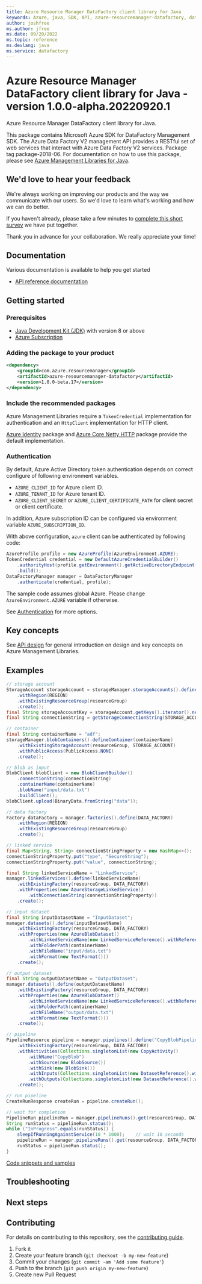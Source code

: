 ```yaml
---
title: Azure Resource Manager DataFactory client library for Java
keywords: Azure, java, SDK, API, azure-resourcemanager-datafactory, datafactory
author: joshfree
ms.author: jfree
ms.date: 09/20/2022
ms.topic: reference
ms.devlang: java
ms.service: datafactory
---
```

# Azure Resource Manager DataFactory client library for Java - version 1.0.0-alpha.20220920.1 


Azure Resource Manager DataFactory client library for Java.

This package contains Microsoft Azure SDK for DataFactory Management SDK. The Azure Data Factory V2 management API provides a RESTful set of web services that interact with Azure Data Factory V2 services. Package tag package-2018-06. For documentation on how to use this package, please see [Azure Management Libraries for Java](https://aka.ms/azsdk/java/mgmt).

## We'd love to hear your feedback

We're always working on improving our products and the way we communicate with our users. So we'd love to learn what's working and how we can do better.

If you haven't already, please take a few minutes to [complete this short survey][survey] we have put together.

Thank you in advance for your collaboration. We really appreciate your time!

## Documentation

Various documentation is available to help you get started

- [API reference documentation][docs]

## Getting started

### Prerequisites

- [Java Development Kit (JDK)][jdk] with version 8 or above
- [Azure Subscription][azure_subscription]

### Adding the package to your product

[//]: # ({x-version-update-start;com.azure.resourcemanager:azure-resourcemanager-datafactory;current})
```xml
<dependency>
    <groupId>com.azure.resourcemanager</groupId>
    <artifactId>azure-resourcemanager-datafactory</artifactId>
    <version>1.0.0-beta.17</version>
</dependency>
```
[//]: # ({x-version-update-end})

### Include the recommended packages

Azure Management Libraries require a `TokenCredential` implementation for authentication and an `HttpClient` implementation for HTTP client.

[Azure Identity][azure_identity] package and [Azure Core Netty HTTP][azure_core_http_netty] package provide the default implementation.

### Authentication

By default, Azure Active Directory token authentication depends on correct configure of following environment variables.

- `AZURE_CLIENT_ID` for Azure client ID.
- `AZURE_TENANT_ID` for Azure tenant ID.
- `AZURE_CLIENT_SECRET` or `AZURE_CLIENT_CERTIFICATE_PATH` for client secret or client certificate.

In addition, Azure subscription ID can be configured via environment variable `AZURE_SUBSCRIPTION_ID`.

With above configuration, `azure` client can be authenticated by following code:

```java
AzureProfile profile = new AzureProfile(AzureEnvironment.AZURE);
TokenCredential credential = new DefaultAzureCredentialBuilder()
    .authorityHost(profile.getEnvironment().getActiveDirectoryEndpoint())
    .build();
DataFactoryManager manager = DataFactoryManager
    .authenticate(credential, profile);
```

The sample code assumes global Azure. Please change `AzureEnvironment.AZURE` variable if otherwise.

See [Authentication][authenticate] for more options.

## Key concepts

See [API design][design] for general introduction on design and key concepts on Azure Management Libraries.

## Examples

```java
// storage account
StorageAccount storageAccount = storageManager.storageAccounts().define(STORAGE_ACCOUNT)
    .withRegion(REGION)
    .withExistingResourceGroup(resourceGroup)
    .create();
final String storageAccountKey = storageAccount.getKeys().iterator().next().value();
final String connectionString = getStorageConnectionString(STORAGE_ACCOUNT, storageAccountKey, storageManager.environment());

// container
final String containerName = "adf";
storageManager.blobContainers().defineContainer(containerName)
    .withExistingStorageAccount(resourceGroup, STORAGE_ACCOUNT)
    .withPublicAccess(PublicAccess.NONE)
    .create();

// blob as input
BlobClient blobClient = new BlobClientBuilder()
    .connectionString(connectionString)
    .containerName(containerName)
    .blobName("input/data.txt")
    .buildClient();
blobClient.upload(BinaryData.fromString("data"));

// data factory
Factory dataFactory = manager.factories().define(DATA_FACTORY)
    .withRegion(REGION)
    .withExistingResourceGroup(resourceGroup)
    .create();

// linked service
final Map<String, String> connectionStringProperty = new HashMap<>();
connectionStringProperty.put("type", "SecureString");
connectionStringProperty.put("value", connectionString);

final String linkedServiceName = "LinkedService";
manager.linkedServices().define(linkedServiceName)
    .withExistingFactory(resourceGroup, DATA_FACTORY)
    .withProperties(new AzureStorageLinkedService()
        .withConnectionString(connectionStringProperty))
    .create();

// input dataset
final String inputDatasetName = "InputDataset";
manager.datasets().define(inputDatasetName)
    .withExistingFactory(resourceGroup, DATA_FACTORY)
    .withProperties(new AzureBlobDataset()
        .withLinkedServiceName(new LinkedServiceReference().withReferenceName(linkedServiceName))
        .withFolderPath(containerName)
        .withFileName("input/data.txt")
        .withFormat(new TextFormat()))
    .create();

// output dataset
final String outputDatasetName = "OutputDataset";
manager.datasets().define(outputDatasetName)
    .withExistingFactory(resourceGroup, DATA_FACTORY)
    .withProperties(new AzureBlobDataset()
        .withLinkedServiceName(new LinkedServiceReference().withReferenceName(linkedServiceName))
        .withFolderPath(containerName)
        .withFileName("output/data.txt")
        .withFormat(new TextFormat()))
    .create();

// pipeline
PipelineResource pipeline = manager.pipelines().define("CopyBlobPipeline")
    .withExistingFactory(resourceGroup, DATA_FACTORY)
    .withActivities(Collections.singletonList(new CopyActivity()
        .withName("CopyBlob")
        .withSource(new BlobSource())
        .withSink(new BlobSink())
        .withInputs(Collections.singletonList(new DatasetReference().withReferenceName(inputDatasetName)))
        .withOutputs(Collections.singletonList(new DatasetReference().withReferenceName(outputDatasetName)))))
    .create();

// run pipeline
CreateRunResponse createRun = pipeline.createRun();

// wait for completion
PipelineRun pipelineRun = manager.pipelineRuns().get(resourceGroup, DATA_FACTORY, createRun.runId());
String runStatus = pipelineRun.status();
while ("InProgress".equals(runStatus)) {
    sleepIfRunningAgainstService(10 * 1000);    // wait 10 seconds
    pipelineRun = manager.pipelineRuns().get(resourceGroup, DATA_FACTORY, createRun.runId());
    runStatus = pipelineRun.status();
}
```
[Code snippets and samples](https://github.com/Azure/azure-sdk-for-java/blob/main/sdk/datafactory/azure-resourcemanager-datafactory/SAMPLE.md)


## Troubleshooting

## Next steps

## Contributing

For details on contributing to this repository, see the [contributing guide](https://github.com/Azure/azure-sdk-for-java/blob/main/CONTRIBUTING.md).

1. Fork it
1. Create your feature branch (`git checkout -b my-new-feature`)
1. Commit your changes (`git commit -am 'Add some feature'`)
1. Push to the branch (`git push origin my-new-feature`)
1. Create new Pull Request

<!-- LINKS -->
[survey]: https://microsoft.qualtrics.com/jfe/form/SV_ehN0lIk2FKEBkwd?Q_CHL=DOCS
[docs]: https://azure.github.io/azure-sdk-for-java/
[jdk]: /java/azure/jdk/
[azure_subscription]: https://azure.microsoft.com/free/
[azure_identity]: https://github.com/Azure/azure-sdk-for-java/blob/main/sdk/identity/azure-identity
[azure_core_http_netty]: https://github.com/Azure/azure-sdk-for-java/blob/main/sdk/core/azure-core-http-netty
[authenticate]: https://github.com/Azure/azure-sdk-for-java/blob/main/sdk/resourcemanager/docs/AUTH.md
[design]: https://github.com/Azure/azure-sdk-for-java/blob/main/sdk/resourcemanager/docs/DESIGN.md

